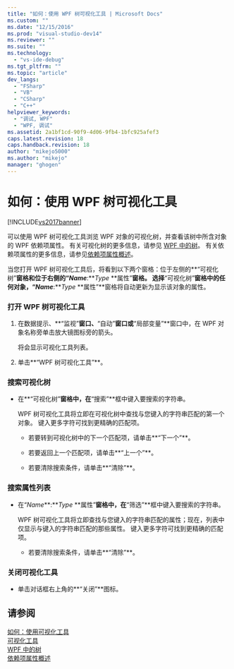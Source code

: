 ```yaml
---
title: "如何：使用 WPF 树可视化工具 | Microsoft Docs"
ms.custom: ""
ms.date: "12/15/2016"
ms.prod: "visual-studio-dev14"
ms.reviewer: ""
ms.suite: ""
ms.technology: 
  - "vs-ide-debug"
ms.tgt_pltfrm: ""
ms.topic: "article"
dev_langs: 
  - "FSharp"
  - "VB"
  - "CSharp"
  - "C++"
helpviewer_keywords: 
  - "调试, WPF"
  - "WPF, 调试"
ms.assetid: 2a1bf1cd-90f9-4d06-9fb4-1bfc925afef3
caps.latest.revision: 18
caps.handback.revision: 18
author: "mikejo5000"
ms.author: "mikejo"
manager: "ghogen"
---
```

# 如何：使用 WPF 树可视化工具
[!INCLUDE[vs2017banner](../code-quality/includes/vs2017banner.md)]

可以使用 WPF 树可视化工具浏览 WPF 对象的可视化树，并查看该树中所含对象的 WPF 依赖项属性。  有关可视化树的更多信息，请参见 [WPF 中的树](../Topic/Trees%20in%20WPF.md)。  有关依赖项属性的更多信息，请参见[依赖项属性概述](../Topic/Dependency%20Properties%20Overview.md)。  
  
 当您打开 WPF 树可视化工具后，将看到以下两个窗格：位于左侧的**“可视化树”**窗格和位于右侧的“*Name***:***Type* **属性”**窗格。  选择**“可视化树”**窗格中的任何对象，“*Name***:***Type* **属性”**窗格将自动更新为显示该对象的属性。  
  
### 打开 WPF 树可视化工具  
  
1.  在数据提示、**“监视”**窗口、**“自动”**窗口或**“局部变量”**窗口中，在 WPF 对象名称旁单击放大镜图标旁的箭头。  
  
     将会显示可视化工具列表。  
  
2.  单击**“WPF 树可视化工具”**。  
  
### 搜索可视化树  
  
-   在**“可视化树”**窗格中，在**“搜索”**框中键入要搜索的字符串。  
  
     WPF 树可视化工具将立即在可视化树中查找与您键入的字符串匹配的第一个对象。  键入更多字符可找到更精确的匹配项。  
  
    -   若要转到可视化树中的下一个匹配项，请单击**“下一个”**。  
  
    -   若要返回上一个匹配项，请单击**“上一个”**。  
  
    -   若要清除搜索条件，请单击**“清除”**。  
  
### 搜索属性列表  
  
-   在“*Name***:***Type* **属性”**窗格中，在**“筛选”**框中键入要搜索的字符串。  
  
     WPF 树可视化工具将立即查找与您键入的字符串匹配的属性；现在，列表中仅显示与键入的字符串匹配的那些属性。  键入更多字符可找到更精确的匹配项。  
  
    -   若要清除搜索条件，请单击**“清除”**。  
  
### 关闭可视化工具  
  
-   单击对话框右上角的**“关闭”**图标。  
  
## 请参阅  
 [如何：使用可视化工具](../Topic/How%20to:%20Use%20a%20Visualizer.md)   
 [可视化工具](../debugger/create-custom-visualizers-of-data.md)   
 [WPF 中的树](../Topic/Trees%20in%20WPF.md)   
 [依赖项属性概述](../Topic/Dependency%20Properties%20Overview.md)
